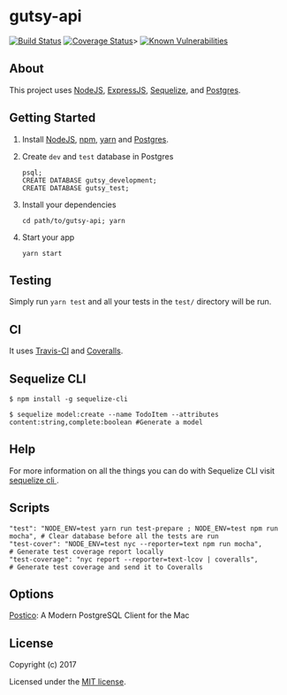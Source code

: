 # gutsy-api

[![Build Status](https://travis-ci.org/leogoesger/gutsy-api.svg?branch=master)](https://travis-ci.org/leogoesger/gutsy-api)
[![Coverage Status](https://coveralls.io/repos/github/leogoesger/gutsy-api/badge.svg?branch=master)](https://coveralls.io/github/leogoesger/gutsy-api?branch=master)>
[![Known Vulnerabilities](https://snyk.io/test/github/leogoesger/gutsy-api/badge.svg)](https://snyk.io/test/github/leogoesger/gutsy-api)

## About

This project uses [NodeJS](https://nodejs.org/), [ExpressJS](https://expressjs.com/), [Sequelize](http://docs.sequelizejs.com/), and [Postgres](https://www.postgresql.org/).

## Getting Started

1. Install [NodeJS](https://nodejs.org/), [npm](https://www.npmjs.com/), [yarn](https://yarnpkg.com/en/) and [Postgres](https://postgresapp.com/).
2. Create `dev` and `test` database in Postgres

    ```
    psql;
    CREATE DATABASE gutsy_development;
    CREATE DATABASE gutsy_test;
    ```

3. Install your dependencies

    ```
    cd path/to/gutsy-api; yarn
    ```

4. Start your app

    ```
    yarn start
    ```

## Testing

Simply run `yarn test` and all your tests in the `test/` directory will be run.

## CI

It uses [Travis-CI](https://travis-ci.org/) and [Coveralls](https://coveralls.io/).

## Sequelize CLI

```
$ npm install -g sequelize-cli            

$ sequelize model:create --name TodoItem --attributes content:string,complete:boolean #Generate a model
```

## Help

For more information on all the things you can do with Sequelize CLI visit [sequelize cli ](https://github.com/sequelize/cli).

## Scripts

```
"test": "NODE_ENV=test yarn run test-prepare ; NODE_ENV=test npm run mocha", # Clear database before all the tests are run
"test-cover": "NODE_ENV=test nyc --reporter=text npm run mocha",             # Generate test coverage report locally
"test-coverage": "nyc report --reporter=text-lcov | coveralls",              # Generate test coverage and send it to Coveralls

```


## Options

[Postico](https://eggerapps.at/postico/): A Modern PostgreSQL Client for the Mac

## License

Copyright (c) 2017

Licensed under the [MIT license](LICENSE).
